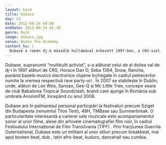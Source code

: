 ```yaml
---
layout: band
title: Dubase
day: 23
date: 2012-08-24 00:00
enddate: 2012-08-24 01:30
genre: Rock
image: dubase.jpg
venue: Booha The Academy
content_hu: |
  Dubase a román dj-k második hullámával érkezett 1997-ben, a CRS-szel, Horace Dan D, Seba 1394, Snow, Rancha társaságában, akik közösen fektették le a kolozsvári elektronikus zene alapjait. Kevert már a Sziget Tilos sátrában, a TMBase-en, a Summerbreaken, a TIFF-en, ahol némafilmekre kevert Leizaboy-jal. 2008 óta egy afro latin reggae rádióműsort vezet.
---
```


Dubase, supranumit “multikulti activist”,  s-a alăturat celui de al doilea val de dj-i în 1997 alături de CRS, Horace Dan D, Seba 1394, Snow, Rancha, punând bazele muzicii electronice clujene închegate în cadrul petrecerilor numite la vremea respectivă rave party-uri . În 2007 se stabilește în Dublin, unde, alături de Lex Woo, Sansao, Gee-Q și Mc Little Tree, concepe seara de club Babalonia Tropical Soundclash, brand care ajunge în România sub umbrela AnonimTM, începând cu anul 2008.

Dubase are în palmaresul personal participări la festivaluri precum Sziget din Budapesta (renumitul Tilos Tent), 48H, TMBase sau Summerbreak. O particularitate interesantă a carierei sale muzicale este acompaniamentul sonor al unor filme, alese din arhivele cinematografiei film noir, în cadrul Festivalului Internațional de Film Transilvania (TIFF) . Prin fracțiunea Guerrila Outernational, Dubase este un militant al unor stiluri precum breakbeat, mai apoi broken beat, dub , latin afro-beat, kuduro, dancehall sau cumbia.